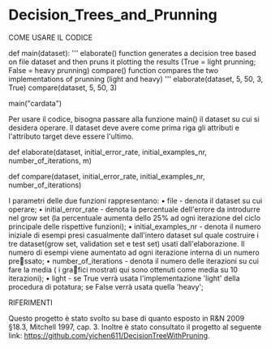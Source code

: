 # Decision_Trees_and_Prunning

COME USARE IL CODICE

def main(dataset):
    '''
    elaborate() function generates a decision tree based on file dataset and then pruns it plotting the results (True = light prunning; False = heavy prunning)
    compare() function compares the two implementations of prunning (light and heavy)
    '''
    elaborate(dataset, 5, 50, 3, True)
    compare(dataset, 5, 50, 3)


main("cardata")

Per usare il codice, bisogna passare alla funzione main() il dataset su cui si desidera operare. Il dataset deve avere come prima riga gli attributi e l'attributo target deve essere l'ultimo.

def elaborate(dataset, initial_error_rate, initial_examples_nr, number_of_iterations, m)

def compare(dataset, initial_error_rate, initial_examples_nr, number_of_iterations)

I parametri delle due funzioni rappresentano: 
		• file - denota il dataset su cui operare; 
		• initial_error_rate - denota la percentuale dell'errore da introdurre nel grow set (la percentuale aumenta dello 25% ad ogni iterazione del ciclo principale delle rispettive funzioni); 
		• initial_examples_nr - denota il numero iniziale di esempi presi casualmente dall'intero dataset sul quale costruire i tre dataset(grow set, validation set e test set) usati dall'elaborazione. 
		  Il numero di esempi viene aumentato ad ogni iterazione interna di un numero pressato; • number_of_iterations - denota il numero delle iterazioni su cui fare la media ( i grafici mostrati qui sono ottenuti come media su 10 iterazioni); 
		• light - se True verrà usata l'implementazione 'light' della procedura di potatura; se False verrà usata quella 'heavy';


RIFERIMENTI

Questo progetto è stato svolto su base di quanto esposto in R&N 2009 §18.3,  Mitchell 1997, cap. 3. Inoltre è stato consultato il progetto al seguente link: https://github.com/yichen611/DecisionTreeWithPruning.


